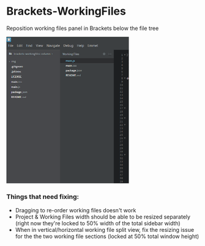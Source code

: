 # Brackets-WorkingFiles
Reposition working files panel in Brackets below the file tree

<img src="https://raw.githubusercontent.com/TheBoroer/Brackets-WorkingFiles-Column/master/img/working-files-panel.png" width="320px"/>

### Things that need fixing:
- Dragging to re-order working files doesn't work
- Project & Working Files width should be able to be resized separately (right now they're locked to 50% width of the total sidebar width)
- When in vertical/horizontal working file split view, fix the resizing issue for the the two working file sections (locked at 50% total window height)